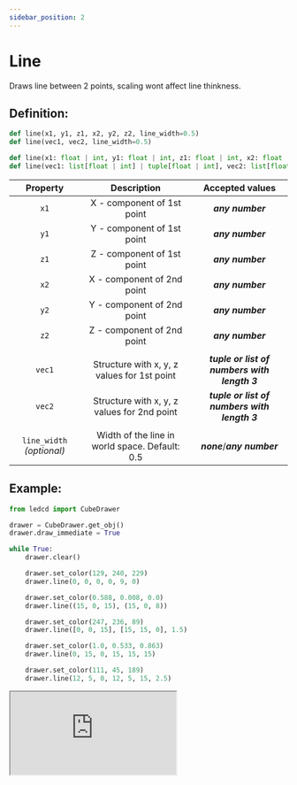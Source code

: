 ```yaml
---
sidebar_position: 2
---
```


# Line

Draws line between 2 points, scaling wont affect line thinkness.

## Definition:

```python title="Simplified definition"
def line(x1, y1, z1, x2, y2, z2, line_width=0.5)
def line(vec1, vec2, line_width=0.5)
```

```python title="Complete definition"
def line(x1: float | int, y1: float | int, z1: float | int, x2: float | int, y2: float | int, z2: float | int, line_width=0.5: float | int) -> None
def line(vec1: list[float | int] | tuple[float | int], vec2: list[float | int] | tuple[float | int], line_width=0.5: float | int) -> None
```

|         Property          |                  Description                   |               Accepted values                |
| :-----------------------: | :--------------------------------------------: | :------------------------------------------: |
|           `x1`            |           X - component of 1st point           |               _**any number**_               |
|           `y1`            |           Y - component of 1st point           |               _**any number**_               |
|           `z1`            |           Z - component of 1st point           |               _**any number**_               |
|           `x2`            |           X - component of 2nd point           |               _**any number**_               |
|           `y2`            |           Y - component of 2nd point           |               _**any number**_               |
|           `z2`            |           Z - component of 2nd point           |               _**any number**_               |
|                           |                                                |                                              |
|          `vec1`           |  Structure with x, y, z values for 1st point   | _**tuple or list of numbers with length 3**_ |
|          `vec2`           |  Structure with x, y, z values for 2nd point   | _**tuple or list of numbers with length 3**_ |
|                           |                                                |                                              |
| `line_width` _(optional)_ | Width of the line in world space. Default: 0.5 |         _**none**_/_**any number**_          |

## Example:

<div id="code_block_hidden" hidden></div>

```python
from ledcd import CubeDrawer

drawer = CubeDrawer.get_obj()
drawer.draw_immediate = True

while True:
    drawer.clear()

    drawer.set_color(129, 240, 229)
    drawer.line(0, 0, 0, 0, 9, 0)

    drawer.set_color(0.588, 0.008, 0.0)
    drawer.line((15, 0, 15), (15, 0, 8))

    drawer.set_color(247, 236, 89)
    drawer.line([0, 0, 15], [15, 15, 0], 1.5)

    drawer.set_color(1.0, 0.533, 0.863)
    drawer.line(0, 15, 0, 15, 15, 15)

    drawer.set_color(111, 45, 189)
    drawer.line(12, 5, 0, 12, 5, 15, 2.5)
```

<script>
  let _ = () => {
    (() => {
      document["ind_line_map"] = new Object();
      document.ind_line_map[0] = 6;
      document.ind_line_map[1] = 8;
      document.ind_line_map[2] = 9;
      document.ind_line_map[3] = 11;
      document.ind_line_map[4] = 12;
      document.ind_line_map[5] = 14;
      document.ind_line_map[6] = 15;
      document.ind_line_map[7] = 17;
      document.ind_line_map[8] = 18;
      document.ind_line_map[9] = 20;
      document.ind_line_map[10] = 21;
      document.ind_line_map[11] = 6;

      window.addEventListener("message", function (e) {
          if (e.data == document.cur_state || e.data < 0)
            return;
          
          const tmp = document.querySelectorAll("#code_block_hidden ~ div .token-line")[document.ind_line_map[document.cur_state]];
          if (tmp)
            if (tmp.classList.contains("active_code_line"))
              tmp.classList.remove("active_code_line")

          document.cur_state = e.data;
          const tmp1 = document.querySelectorAll("#code_block_hidden ~ div .token-line")[document.ind_line_map[document.cur_state]];
          if (tmp1)
            tmp1.classList.add("active_code_line")
          
      }, false);


    })()
  }
</script>

<iframe src="http://cube.trycubic.com/examples/line/index.html">
  <p>Your browser does not support iframes.</p>
</iframe>
